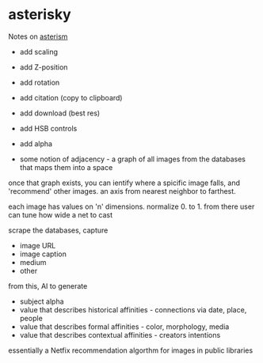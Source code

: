 # asterisky

Notes on [asterism](https://asterism.neetocode.com/site/nidhi-singh-rathore/01JZP27CXXVNVJSP67HKQCJMKD)

+ add scaling
+ add Z-position
+ add rotation
+ add citation (copy to clipboard)
+ add download (best res)
+ add HSB controls
+ add alpha

+ some notion of adjacency - a graph of all images from the databases that maps them into a space

once that graph exists, you can ientify where a spicific image falls, and 'recommend' other images. an axis from nearest neighbor to farthest.

each image has values on 'n' dimensions.
normalize 0. to 1.
from there user can tune how wide a net to cast

scrape the databases, capture
+ image URL
+ image caption
+ medium
+ other

from this, AI to generate
+ subject alpha
+ value that describes historical affinities - connections via date, place, people
+ value that describes formal affinities - color, morphology, media
+ value that describes contextual affinities - creators intentions

essentially a Netfix recommendation algorthm for images in public libraries

